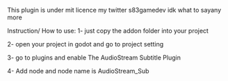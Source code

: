 This plugin is under mit licence
my twitter s83gamedev
idk what to sayany more

Instruction/ How to use:
1- just copy the addon folder into your project

2- open your project in godot and go to project setting

3- go to plugins and enable The AudioStream Subtitle Plugin

4- Add node and node name is AudioStream_Sub
